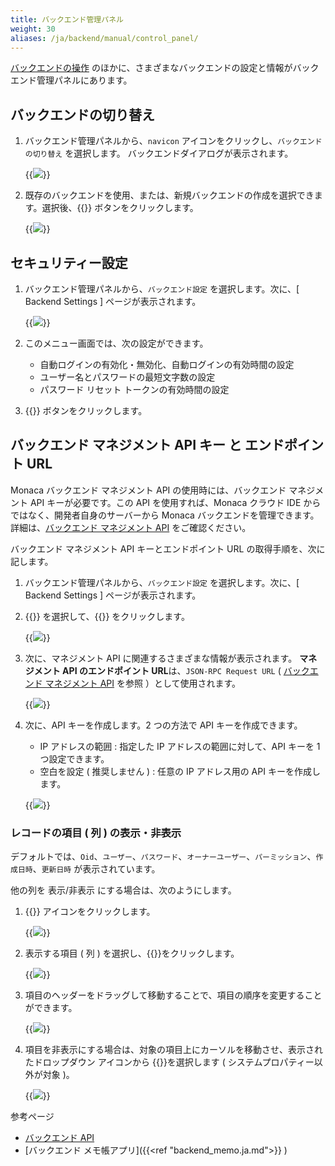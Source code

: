 ```yaml
---
title: バックエンド管理パネル
weight: 30
aliases: /ja/backend/manual/control_panel/
---
```


[バックエンドの操作](../backend_operations) のほかに、さまざまなバックエンドの設定と情報がバックエンド管理パネルにあります。

## バックエンドの切り替え

1.  バックエンド管理パネルから、`navicon` アイコンをクリックし、`バックエンドの切り替え` を選択します。 バックエンドダイアログが表示されます。

    {{<img src="/images/backend/control_panel/1.png">}}

2.  既存のバックエンドを使用、または、新規バックエンドの作成を選択できます。選択後、{{<guilabel name="適用">}} ボタンをクリックします。

    {{<img src="/images/backend/control_panel/2.png">}}

## セキュリティー設定

1. バックエンド管理パネルから、`バックエンド設定` を選択します。次に、[ Backend Settings ] ページが表示されます。

    {{<img src="/images/backend/control_panel/3.png">}}

2. このメニュー画面では、次の設定ができます。

    - 自動ログインの有効化・無効化、自動ログインの有効時間の設定
    - ユーザー名とパスワードの最短文字数の設定
    - パスワード リセット トークンの有効時間の設定

3. {{<guilabel name="適用">}} ボタンをクリックします。

## バックエンド マネジメント API キー と エンドポイント URL

Monaca バックエンド マネジメント API の使用時には、バックエンド
マネジメント API キーが必要です。この API を使用すれば、Monaca クラウド
IDE からではなく、開発者自身のサーバーから Monaca
バックエンドを管理できます。詳細は、[バックエンド マネジメント API](/ja/reference/monaca_api/cloud_management) をご確認ください。

バックエンド マネジメント API キーとエンドポイント URL の取得手順を、次に記します。

1.  バックエンド管理パネルから、`バックエンド設定` を選択します。次に、[ Backend Settings ] ページが表示されます。

2.  {{<guilabel name="マネジメント API">}} を選択して、{{<guilabel name="有効にする">}} をクリックします。

    {{<img src="/images/backend/control_panel/4.png">}}

3.  次に、マネジメント API に関連するさまざまな情報が表示されます。
**マネジメント API のエンドポイント URL**は、`JSON-RPC Request URL` ( [バックエンド マネジメント API](/ja/reference/monaca_api/cloud_management) を参照 ）として使用されます。

    {{<img src="/images/backend/control_panel/5.png">}}

4.  次に、API キーを作成します。2 つの方法で API キーを作成できます。

    - IP アドレスの範囲 : 指定した IP アドレスの範囲に対して、API キーを 1 つ設定できます。
    - 空白を設定 ( 推奨しません ) : 任意の IP アドレス用の API キーを作成します。

    {{<img src="/images/backend/control_panel/6.png">}}

### レコードの項目 ( 列 ) の表示・非表示

デフォルトでは、`Oid`、`ユーザー`、`パスワード`、`オーナーユーザー`、`パーミッション`、`作成日時`、`更新日時` が表示されています。

他の列を 表示/非表示 にする場合は、次のようにします。

1.  {{<guilabel name="+">}} アイコンをクリックします。

    {{<img src="/images/backend/backend_operations/4.png">}}

2.  表示する項目 ( 列 ) を選択し、{{<guilabel name="追加する">}}をクリックします。

    {{<img src="/images/backend/backend_operations/5.png">}}

3.  項目のヘッダーをドラッグして移動することで、項目の順序を変更することができます。

    {{<img src="/images/backend/backend_operations/6.png">}}

4.  項目を非表示にする場合は、対象の項目上にカーソルを移動させ、表示されたドロップダウン アイコンから {{<guilabel name="この列を表示しない">}}を選択します ( システムプロパティー以外が対象 )。

    {{<img src="/images/backend/control_panel/7.png">}}


参考ページ

- [バックエンド API](/ja/reference/monaca_api/cloud)
- [バックエンド メモ帳アプリ]({{<ref "backend_memo.ja.md">}}    )

